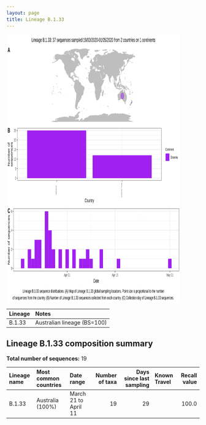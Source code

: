 ```yaml
---
layout: page
title: Lineage B.1.33
---
```




<img src="../assets/images/B.1.33.svg" alt="B.1.33 lineage summary figure" width="90%" height="700px" />


| Lineage | Notes |
|:-----|:-----|
| B.1.33 | Australian lineage (BS=100) |

<h2>Lineage B.1.33 composition summary </h2>

<strong>Total number of sequences:</strong> 19

| Lineage name | Most common countries | Date range | Number of taxa |  Days since last sampling | Known Travel | Recall value |
|:-----|:-----|:-------|-------:|-------:|:---------|--------:|
| B.1.33 | Australia (100%) | March 21 to April 11 | 19 | 29 |  | 100.0 |
